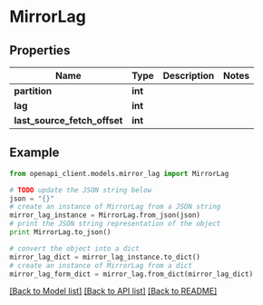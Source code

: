 # MirrorLag


## Properties
Name | Type | Description | Notes
------------ | ------------- | ------------- | -------------
**partition** | **int** |  | 
**lag** | **int** |  | 
**last_source_fetch_offset** | **int** |  | 

## Example

```python
from openapi_client.models.mirror_lag import MirrorLag

# TODO update the JSON string below
json = "{}"
# create an instance of MirrorLag from a JSON string
mirror_lag_instance = MirrorLag.from_json(json)
# print the JSON string representation of the object
print MirrorLag.to_json()

# convert the object into a dict
mirror_lag_dict = mirror_lag_instance.to_dict()
# create an instance of MirrorLag from a dict
mirror_lag_form_dict = mirror_lag.from_dict(mirror_lag_dict)
```
[[Back to Model list]](../ccloud/README.md#documentation-for-models) [[Back to API list]](../ccloud/README.md#documentation-for-api-endpoints) [[Back to README]](../ccloud/README.md)


